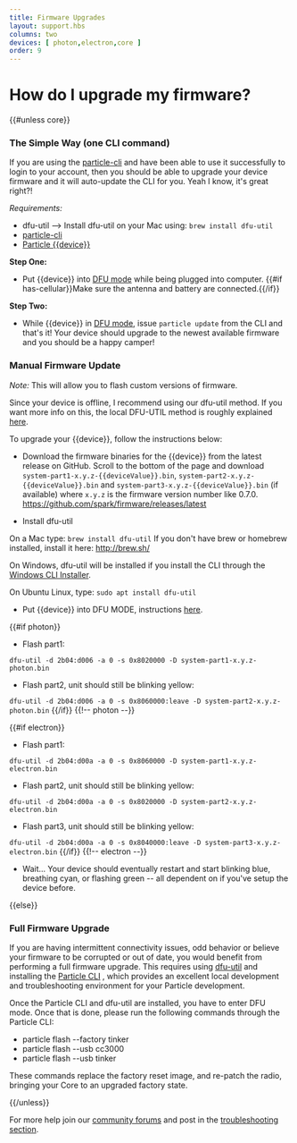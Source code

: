 ```yaml
---
title: Firmware Upgrades
layout: support.hbs
columns: two
devices: [ photon,electron,core ]
order: 9
---
```


How do I upgrade my firmware?
===
{{#unless core}}

### The Simple Way (one CLI command)

If you are using the [particle-cli](/guide/tools-and-features/cli) and have been able to use it successfully to login to your account, then you should be able to upgrade your device firmware and it will auto-update the CLI for you. Yeah I know, it's great right?!

*Requirements:* 
- dfu-util --> Install dfu-util on your Mac using: ```brew install dfu-util```
- [particle-cli](/guide/tools-and-features/cli)
- [Particle {{device}}](https://store.particle.io/?product=particle-{{deviceValue}}) 

**Step One:** 
- Put {{device}} into [DFU mode](/guide/getting-started/modes/{{deviceValue}}/#dfu-mode-device-firmware-upgrade-) while being plugged into computer. {{#if has-cellular}}Make sure the antenna and battery are connected.{{/if}}

**Step Two:** 
- While {{device}} in [DFU mode](/guide/getting-started/modes/{{deviceValue}}/#dfu-mode-device-firmware-upgrade-), issue ```particle update``` from the CLI and that's it! Your device should upgrade to the newest available firmware and you should be a happy camper!



### Manual Firmware Update 

*Note:* This will allow you to flash custom versions of firmware.

Since your device is offline, I recommend using our dfu-util method. If you want more info on this, the local DFU-UTIL method is roughly explained [here](https://github.com/spark/firmware/releases).

To upgrade your {{device}}, follow the instructions below:

-  Download the firmware binaries for the {{device}} from the latest release on GitHub. Scroll to the bottom of the page and download `system-part1-x.y.z-{{deviceValue}}.bin`, `system-part2-x.y.z-{{deviceValue}}.bin` and `system-part3-x.y.z-{{deviceValue}}.bin` (if available) where `x.y.z` is the firmware version number like 0.7.0.
   <https://github.com/spark/firmware/releases/latest>

-  Install dfu-util

On a Mac type: ```brew install dfu-util```
If you don't have brew or homebrew installed, install it here: http://brew.sh/

On Windows, dfu-util will be installed if you install the CLI through the [Windows CLI Installer](https://www.particle.io/cli).

On Ubuntu Linux, type: ```sudo apt install dfu-util```

-  Put {{device}} into DFU MODE, instructions [here](/guide/getting-started/modes/{{deviceValue}}/#dfu-mode-device-firmware-upgrade-).

{{#if photon}}
-  Flash part1:

`dfu-util -d 2b04:d006 -a 0 -s 0x8020000 -D system-part1-x.y.z-photon.bin`

-  Flash part2, unit should still be blinking yellow:

`dfu-util -d 2b04:d006 -a 0 -s 0x8060000:leave -D system-part2-x.y.z-photon.bin`
{{/if}} {{!-- photon --}}

{{#if electron}}
-  Flash part1:

`dfu-util -d 2b04:d00a -a 0 -s 0x8060000 -D system-part1-x.y.z-electron.bin`

-  Flash part2, unit should still be blinking yellow:

`dfu-util -d 2b04:d00a -a 0 -s 0x8020000 -D system-part2-x.y.z-electron.bin`

-  Flash part3, unit should still be blinking yellow:

`dfu-util -d 2b04:d00a -a 0 -s 0x8040000:leave -D system-part3-x.y.z-electron.bin`
{{/if}} {{!-- electron --}}

-  Wait... Your device should eventually restart and start blinking blue, breathing cyan, or flashing green -- all dependent on if you've setup the device before.

{{else}}

### Full Firmware Upgrade

If you are having intermittent connectivity issues, odd behavior or believe your firmware to be corrupted or out of date, you would benefit from performing a full firmware upgrade. This requires using [dfu-util](http://dfu-util.sourceforge.net/) and installing the [Particle CLI](/guide/tools-and-features/cli)
, which provides an excellent local development and troubleshooting environment for your Particle development.

Once the Particle CLI and dfu-util are installed, you have to enter DFU mode. Once that is done, please run the following commands through the Particle CLI:

- particle flash --factory tinker
- particle flash --usb cc3000
- particle flash --usb tinker

These commands replace the factory reset image, and re-patch the radio, bringing your Core to an upgraded factory state.

{{/unless}}

For more help join our [community forums](http://community.particle.io/) and post in the [troubleshooting section](https://community.particle.io/c/troubleshooting).
